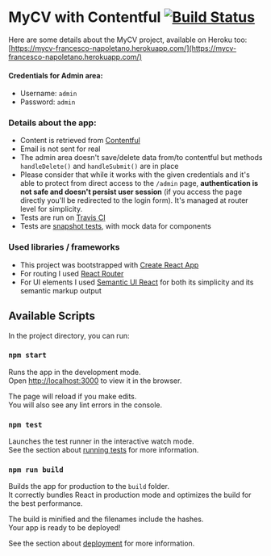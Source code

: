 # MyCV with Contentful [![Build Status](https://travis-ci.org/napolux/mycv.svg?branch=master)](https://travis-ci.org/napolux/mycv)

Here are some details about the MyCV project, available on Heroku too: [https://mycv-francesco-napoletano.herokuapp.com/](https://mycv-francesco-napoletano.herokuapp.com/)

#### Credentials for Admin area:

* Username: `admin`
* Password: `admin`

### Details about the app:

* Content is retrieved from [Contentful](https://contentful.com)
* Email is not sent for real
* The admin area doesn't save/delete data from/to contentful but methods `handleDelete()` and `handleSubmit()` are in place
* Please consider that while it works with the given credentials and it's able to protect from direct access to the `/admin` page, **authentication is not safe and doesn't persist user session** (if you access the page directly you'll be redirected to the login form). It's managed at router level for simplicity.
* Tests are run on [Travis CI](https://travis-ci.org/github/napolux/mycv)
* Tests are [snapshot tests](https://jestjs.io/docs/en/snapshot-testing), with mock data for components 

### Used libraries / frameworks

* This project was bootstrapped with [Create React App](https://github.com/facebook/create-react-app)
* For routing I used [React Router](https://github.com/ReactTraining/react-router)
* For UI elements I used [Semantic UI React](https://react.semantic-ui.com) for both its simplicity and its semantic markup output

## Available Scripts

In the project directory, you can run:

### `npm start`

Runs the app in the development mode.<br />
Open [http://localhost:3000](http://localhost:3000) to view it in the browser.

The page will reload if you make edits.<br />
You will also see any lint errors in the console.

### `npm test`

Launches the test runner in the interactive watch mode.<br />
See the section about [running tests](https://facebook.github.io/create-react-app/docs/running-tests) for more information.

### `npm run build`

Builds the app for production to the `build` folder.<br />
It correctly bundles React in production mode and optimizes the build for the best performance.

The build is minified and the filenames include the hashes.<br />
Your app is ready to be deployed!

See the section about [deployment](https://facebook.github.io/create-react-app/docs/deployment) for more information.
